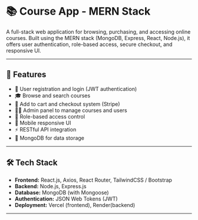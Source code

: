 # 📚 Course App - MERN Stack

A full-stack web application for browsing, purchasing, and accessing online courses. Built using the MERN stack (MongoDB, Express, React, Node.js), it offers user authentication, role-based access, secure checkout, and responsive UI.

---

## 🚀 Features

- 👤 User registration and login (JWT authentication)
- 🎓 Browse and search courses
- 🛒 Add to cart and checkout system (Stripe)
- 🧑‍💼 Admin panel to manage courses and users
- 🔐 Role-based access control 
- 📱 Mobile responsive UI
- ⚡ RESTful API integration
- 💾 MongoDB for data storage

---

## 🛠️ Tech Stack

- **Frontend:** React.js, Axios, React Router, TailwindCSS / Bootstrap
- **Backend:** Node.js, Express.js
- **Database:** MongoDB (with Mongoose)
- **Authentication:** JSON Web Tokens (JWT)
- **Deployment:** Vercel (frontend), Render(backend)

---

